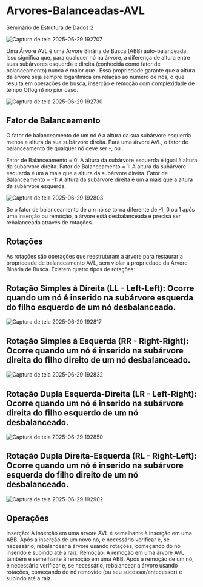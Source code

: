 # Arvores-Balanceadas-AVL
Seminário de Estrutura de Dados 2

![Captura de tela 2025-06-29 192707](https://github.com/user-attachments/assets/55d7636b-4d23-4299-9c95-b4948d8da077)

Uma Árvore AVL é uma Árvore Binária de Busca (ABB) auto-balanceada. Isso significa que, para qualquer nó na árvore, a diferença de altura entre suas subárvores esquerda e direita (conhecida como fator de balanceamento) nunca é maior que . Essa propriedade garante que a altura da árvore seja sempre logarítmica em relação ao número de nós, o que resulta em operações de busca, inserção e remoção com complexidade de tempo O(log n) no pior caso.

![Captura de tela 2025-06-29 192730](https://github.com/user-attachments/assets/3771f96f-c51d-424a-b1b5-3931e9a0cc9a)

## Fator de Balanceamento

O fator de balanceamento de um nó é a altura da sua subárvore esquerda menos a altura da sua subárvore direita. Para uma árvore AVL, o fator de balanceamento de qualquer nó deve ser -,  ou .

Fator de Balanceamento = 0: A altura da subárvore esquerda é igual à altura da subárvore direita.
Fator de Balanceamento = 1: A altura da subárvore esquerda é um a mais que a altura da subárvore direita.
Fator de Balanceamento = -1: A altura da subárvore direita é um a mais que a altura da subárvore esquerda.

![Captura de tela 2025-06-29 192803](https://github.com/user-attachments/assets/176df188-6cb3-4271-a854-37c31f2b3dab)

Se o fator de balanceamento de um nó se torna diferente de -1, 0 ou 1 após uma inserção ou remoção, a árvore está desbalanceada e precisa ser rebalanceada através de rotações.

## Rotações

As rotações são operações que reestruturam a árvore para restaurar a propriedade de balanceamento AVL, sem violar a propriedade da Árvore Binária de Busca. Existem quatro tipos de rotações:

## Rotação Simples à Direita (LL - Left-Left): Ocorre quando um nó é inserido na subárvore esquerda do filho esquerdo de um nó desbalanceado.
![Captura de tela 2025-06-29 192817](https://github.com/user-attachments/assets/8c1382a3-6485-495b-ac50-98204fcdd992)

## Rotação Simples à Esquerda (RR - Right-Right): Ocorre quando um nó é inserido na subárvore direita do filho direito de um nó desbalanceado.
![Captura de tela 2025-06-29 192832](https://github.com/user-attachments/assets/8a1c1199-3e74-41bd-a263-ba852ad64161)


## Rotação Dupla Esquerda-Direita (LR - Left-Right): Ocorre quando um nó é inserido na subárvore direita do filho esquerdo de um nó desbalanceado.
![Captura de tela 2025-06-29 192850](https://github.com/user-attachments/assets/00b5f8c5-b5cd-4236-8566-da37b8e7baa7)

## Rotação Dupla Direita-Esquerda (RL - Right-Left): Ocorre quando um nó é inserido na subárvore esquerda do filho direito de um nó desbalanceado.
![Captura de tela 2025-06-29 192902](https://github.com/user-attachments/assets/2ebe315e-0126-42d3-84f9-fa5e764c5f00)


## Operações

Inserção: A inserção em uma árvore AVL é semelhante à inserção em uma ABB. Após a inserção de um novo nó, é necessário verificar e, se necessário, rebalancear a árvore usando rotações, começando do nó inserido e subindo até a raiz.
Remoção: A remoção em uma árvore AVL também é semelhante à remoção em uma ABB. Após a remoção de um nó, é necessário verificar e, se necessário, rebalancear a árvore usando rotações, começando do nó removido (ou seu sucessor/antecessor) e subindo até a raiz.
